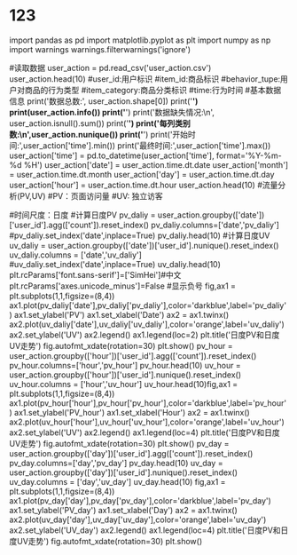 # 123
import pandas as pd
import matplotlib.pyplot as plt
import numpy as np
import warnings
warnings.filterwarnings('ignore')

#读取数据
user_action = pd.read_csv('user_action.csv')
user_action.head(10)
#user_id:用户标识
#item_id:商品标识
#behavior_tupe:用户对商品的行为类型
#item_category:商品分类标识
#time:行为时间
#基本数据信息
print('数据总数:', user_action.shape[0])
print('**************')
print(user_action.info())
print('**************')
print('数据缺失情况:\n', user_action.isnull().sum())
print('**************')
print('每列类别数:\n',user_action.nunique())
print('**************')
print('开始时间:',user_action['time'].min())
print('最终时间:',user_action['time'].max())
user_action['time'] = pd.to_datetime(user_action['time'], format='%Y-%m-%d %H')
user_action['date'] = user_action.time.dt.date
user_action['month'] = user_action.time.dt.month
user_action['day'] = user_action.time.dt.day
user_action['hour'] = user_action.time.dt.hour
user_action.head(10)
#流量分析(PV,UV)
#PV：页面访问量
#UV: 独立访客

#时间尺度：日度
#计算日度PV
pv_daliy = user_action.groupby(['date'])['user_id'].agg(['count']).reset_index()
pv_daliy.columns=['date','pv_daliy']
#pv_daliy.set_index('date',inplace=True)
pv_daliy.head(10)
#计算日度UV
uv_daliy = user_action.groupby(['date'])['user_id'].nunique().reset_index()
uv_daliy.columns = ['date','uv_daliy']
#uv_daliy.set_index('date',inplace=True)
uv_daliy.head(10)
plt.rcParams['font.sans-serif']=['SimHei']#中文 
plt.rcParams['axes.unicode_minus']=False  #显示负号
fig,ax1 = plt.subplots(1,1,figsize=(8,4))
ax1.plot(pv_daliy['date'],pv_daliy['pv_daliy'],color='darkblue',label='pv_daliy')
ax1.set_ylabel('PV')
ax1.set_xlabel('Date')
ax2 = ax1.twinx()
ax2.plot(uv_daliy['date'],uv_daliy['uv_daliy'],color='orange',label='uv_daliy')
ax2.set_ylabel('UV')
ax2.legend()
ax1.legend(loc=2)
plt.title('日度PV和日度UV走势')
fig.autofmt_xdate(rotation=30)
plt.show()
pv_hour = user_action.groupby(['hour'])['user_id'].agg(['count']).reset_index()
pv_hour.columns=['hour','pv_hour']
pv_hour.head(10)
uv_hour = user_action.groupby(['hour'])['user_id'].nunique().reset_index()
uv_hour.columns = ['hour','uv_hour']
uv_hour.head(10)fig,ax1 = plt.subplots(1,1,figsize=(8,4))
ax1.plot(pv_hour['hour'],pv_hour['pv_hour'],color='darkblue',label='pv_hour')
ax1.set_ylabel('PV_hour')
ax1.set_xlabel('Hour')
ax2 = ax1.twinx()
ax2.plot(uv_hour['hour'],uv_hour['uv_hour'],color='orange',label='uv_hour')
ax2.set_ylabel('UV')
ax2.legend()
ax1.legend(loc=4)
plt.title('日度PV和日度UV走势')
fig.autofmt_xdate(rotation=30)
plt.show()
pv_day = user_action.groupby(['day'])['user_id'].agg(['count']).reset_index()
pv_day.columns=['day','pv_day']
pv_day.head(10)
uv_day = user_action.groupby(['day'])['user_id'].nunique().reset_index()
uv_day.columns = ['day','uv_day']
uv_day.head(10)
fig,ax1 = plt.subplots(1,1,figsize=(8,4))
ax1.plot(pv_day['day'],pv_day['pv_day'],color='darkblue',label='pv_day')
ax1.set_ylabel('PV_day')
ax1.set_xlabel('Day')
ax2 = ax1.twinx()
ax2.plot(uv_day['day'],uv_day['uv_day'],color='orange',label='uv_day')
ax2.set_ylabel('UV_day')
ax2.legend()
ax1.legend(loc=4)
plt.title('日度PV和日度UV走势')
fig.autofmt_xdate(rotation=30)
plt.show()
